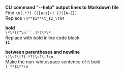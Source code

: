 **CLI command "--help" output lines to Markdown file**  
Find `\n(.*?) (([a-z]+) )?([A-Z])`  
Replace `\n**$1**\t_$2_\t$4`  
  
**bold**  
`\*\*([^\n```.]*)\*\*`  
Replace with bold inline code block  
**`$1`**  
  
**between parentheses and newline**  
`\)\s?\t?(.*?)\s?\t?\n`  
Make the non-whitespace sentence of it bold  
`) **$1**\n`  
  
